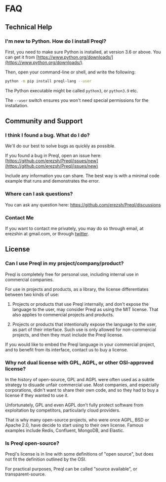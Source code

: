 # FAQ

## Technical Help

### I'm new to Python. How do I install Preql?

First, you need to make sure Python is installed, at version 3.6 or above. You can get it from [https://www.python.org/downloads/](https://www.python.org/downloads/).

Then, open your command-line or shell, and write the following:

```sh
python -m pip install preql-lang --user
```

The Python executable might be called `python3`, or `python3.9` etc.

The `--user` switch ensures you won't need special permissions for the installation.


## Community and Support

### I think I found a bug. What do I do?

We'll do our best to solve bugs as quickly as possible.

If you found a bug in Preql, open an issue here: [https://github.com/erezsh/Preql/issues/new](https://github.com/erezsh/Preql/issues/new)

Include any information you can share. The best way is with a minimal code example that runs and demonstrates the error.


### Where can I ask questions?

You can ask any question here: https://github.com/erezsh/Preql/discussions

### Contact Me

If you want to contact me privately, you may do so through email, at erezshin at gmail.com, or through [twitter](https://twitter.com/erezsh).

## License

### Can I use Preql in my project/company/product?

Preql is completely free for personal use, including internal use in commercial companies.

For use in projects and products, as a library, the license differentiates between two kinds of use:

1. Projects or products that use Preql internally, and don't expose the language to the user, may consider Preql as using the MIT license. That also applies to commercial projects and products.

2. Projects or products that intentionally expose the language to the user, as part of their interface.
Such use is only allowed for non-commercial projects, and then they must include the Preql license.

If you would like to embed the Preql language in your commercial project, and to benefit from its interface, contact us to buy a license.

### Why not dual license with GPL, AGPL, or other OSI-approved license?

In the history of open-source, GPL and AGPL were often used as a subtle strategy to disuade unfair commercial use. Most companies, and especially corporations, didn't want to share their own code, and so they had to buy a license if they wanted to use it.

Unfortunately, GPL and even AGPL don't fully protect software from exploitation by competitors, particularly cloud providers.

That is why many open-source projects, who were once AGPL, BSD or Apache 2.0, have decide to start using to their own license. Famous examples include Redis, Confluent, MongoDB, and Elastic.


### Is Preql open-source?

Preql's license is in line with some definitions of "open source", but does not fit the definition outlined by the OSI.

For practical purposes, Preql can be called "source available", or transparent-source.

